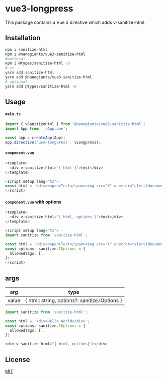 
# vue3-longpress
This package contains a Vue 3 directive which adds v-sanitize-html. 

## Installation

```bash
npm i sanitize-html
npm i @nanogiants/vue3-sanitize-html
#optional
npm i @types/sanitize-html -D
# or
yarn add sanitize-html
yarn add @nanogiants/vue3-sanitize-html
# optional
yarn add @types/sanitize-html -D
```

## Usage

#### **`main.ts`**
```ts
import { vSanitizeHtml } from '@nanogiants/vue3-sanitize-html';
import App from './App.vue';

const app = createApp(App);
app.directive('use-longpress', vLongpress);
```

#### **`component.vue`**
```ts
<template>
  <div v-sanitize-html="{ html }">test</div>
</template>

<script setup lang="ts">
const html = '<div><span>Test</span><img src="X" onerror="alert(document.domain)"></div>';
</script>
```

#### **`component.vue`** with options
```ts
<template>
  <div v-sanitize-html="{ html, options }">test</div>
</template>

<script setup lang="ts">
import sanitize from 'sanitize-html';

const html = '<div><span>Test</span><img src="X" onerror="alert(document.domain)"></div>';
const options: sanitize.IOptions = {
  allowedTags: [],
};
</script>
```


## args

| arg         | type                                          |
| ----------- | --------------------------------------------- |
| value       | { html: string, options?: sanitize.IOptions } |


```ts
import sanitize from 'sanitize-html';

const html = '<div>Hello World</div>';
const options: sanitize.IOptions = {
  allowedTags: [],
};

<div v-sanitize-html="{ html, options}"></div>
```


## License

[MIT](https://github.com/nanogiants/vue3-packages/blob/main/LICENSE.md)
